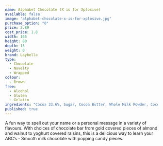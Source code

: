 ```yaml
---
name: Alphabet Chocolate (X is for Xplosive)
available: false
image: "alphabet-chocolate-x-is-for-xplosive.jpg"
purchase_option: "0"
price: 2.89
cost_price: 1.8
width: 165
height: 80
depth: 15
weight: 0
brand: Laybella
type: 
  - Chocolate
  - Novelty
  - Wrapped
colour: 
  - Brown
free: 
  - Alcohol
  - Gluten
  - Gelatin
ingredients: "Cocoa 33.6%, Sugar, Cocoa Butter, Whole Milk Powder, Cocoa Mass, Soy Lecithin. Flavouring: Natural Vanilla, Sugar, Glucose, Cocoa Butter, Carbon Dioxide"
published: true
---
```


A fun way to spell out your name or a personal message in a variety of flavours. With choices of chocolate bar from gold covered pieces of almond and walnut to yoghurt covered raisins, this is a delicious way to learn your ABC’s - Smooth milk chocolate with popping candy pieces.
